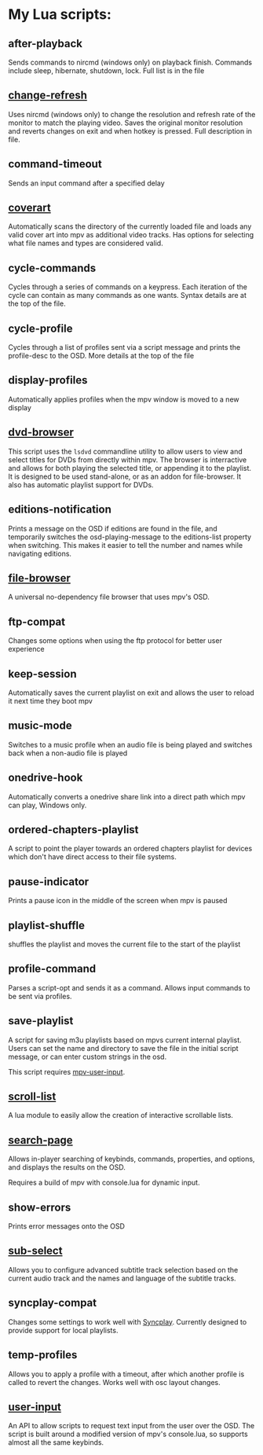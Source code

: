 # My Lua scripts:

## after-playback
Sends commands to nircmd (windows only) on playback finish. Commands include sleep, hibernate, shutdown, lock. Full list is in the file

## [change-refresh](https://github.com/CogentRedTester/mpv-changerefresh)
Uses nircmd (windows only) to change the resolution and refresh rate of the monitor to match the playing video.
Saves the original monitor resolution and reverts changes on exit and when hotkey is pressed.
Full description in file.

## command-timeout
Sends an input command after a specified delay

## [coverart](https://github.com/CogentRedTester/mpv-coverart)
Automatically scans the directory of the currently loaded file and loads any valid cover art into mpv as additional video tracks.
Has options for selecting what file names and types are considered valid.

## cycle-commands
Cycles through a series of commands on a keypress. Each iteration of the cycle can contain as many commands as one wants. Syntax details are at the top of the file.

## cycle-profile
Cycles through a list of profiles sent via a script message and prints the profile-desc to the OSD. More details at the top of the file

## display-profiles
Automatically applies profiles when the mpv window is moved to a new display

## [dvd-browser](https://github.com/CogentRedTester/mpv-dvd-browser)
This script uses the `lsdvd` commandline utility to allow users to view and select titles for DVDs from directly within mpv. The browser is interractive and allows for both playing the selected title, or appending it to the playlist. It is designed to be used stand-alone, or as an addon for file-browser. It also has automatic playlist support for DVDs.

## editions-notification
Prints a message on the OSD if editions are found in the file, and temporarily switches the osd-playing-message to the editions-list property when switching. This makes it easier to tell the number and names while navigating editions.

## [file-browser](https://github.com/CogentRedTester/mpv-file-browser)
A universal no-dependency file browser that uses mpv's OSD.

## ftp-compat
Changes some options when using the ftp protocol for better user experience

## keep-session
Automatically saves the current playlist on exit and allows the user to reload it next time they boot mpv

## music-mode
Switches to a music profile when an audio file is being played and switches back when a non-audio file is played

## onedrive-hook
Automatically converts a onedrive share link into a direct path which mpv can play, Windows only.

## ordered-chapters-playlist
A script to point the player towards an ordered chapters playlist for devices which don't have direct access to their file systems.

## pause-indicator
Prints a pause icon in the middle of the screen when mpv is paused

## playlist-shuffle
shuffles the playlist and moves the current file to the start of the playlist

## profile-command
Parses a script-opt and sends it as a command. Allows input commands to be sent via profiles.

## save-playlist
A script for saving m3u playlists based on mpvs current internal playlist.
Users can set the name and directory to save the file in the initial script message,
or can enter custom strings in the osd.

This script requires [mpv-user-input](#user-input).

## [scroll-list](https://github.com/CogentRedTester/mpv-scroll-list)
A lua module to easily allow the creation of interactive scrollable lists.

## [search-page](https://github.com/CogentRedTester/mpv-search-page)
Allows in-player searching of keybinds, commands, properties, and options, and displays the results on the OSD.

Requires a build of mpv with console.lua for dynamic input.

## show-errors
Prints error messages onto the OSD

## [sub-select](https://github.com/CogentRedTester/mpv-sub-select)
Allows you to configure advanced subtitle track selection based on
the current audio track and the names and language of the subtitle tracks.

## syncplay-compat
Changes some settings to work well with [Syncplay](https://syncplay.pl/). Currently designed to provide support for local playlists.

## temp-profiles
Allows you to apply a profile with a timeout, after which another profile is called to revert the changes. Works well with osc layout changes.

## [user-input](https://github.com/CogentRedTester/mpv-user-input)
An API to allow scripts to request text input from the user over the OSD.
The script is built around a modified version of mpv's console.lua, so supports almost all the same keybinds.

